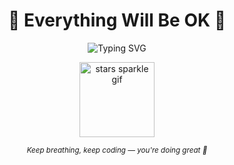 <h1 align="center">🖤 Everything Will Be OK 🖤</h1>

<p align="center">
  <img src="https://readme-typing-svg.demolab.com?font=Roboto&size=28&duration=3000&pause=1000&color=2C2C2C&background=FFFFFF00&center=true&vCenter=true&width=500&lines=Everything+Will+Be+OK" alt="Typing SVG">
</p>

<p align="center">
  <img src="https://media.giphy.com/media/v1.Y2lkPTc5MGI3NjExazhybHZsa2Jzd2x6aWR2dWNqMXBkcWhuN2ozZXBoY3Y2anJzNWd4ZiZlcD12MV9naWZzX3NlYXJjaCZjdD1n/GYkC1WJPkL9b6VnABm/giphy.gif" width="120" alt="stars sparkle gif">
</p>

<p align="center">
  <sub><i>Keep breathing, keep coding — you're doing great 🤍</i></sub>
</p>
